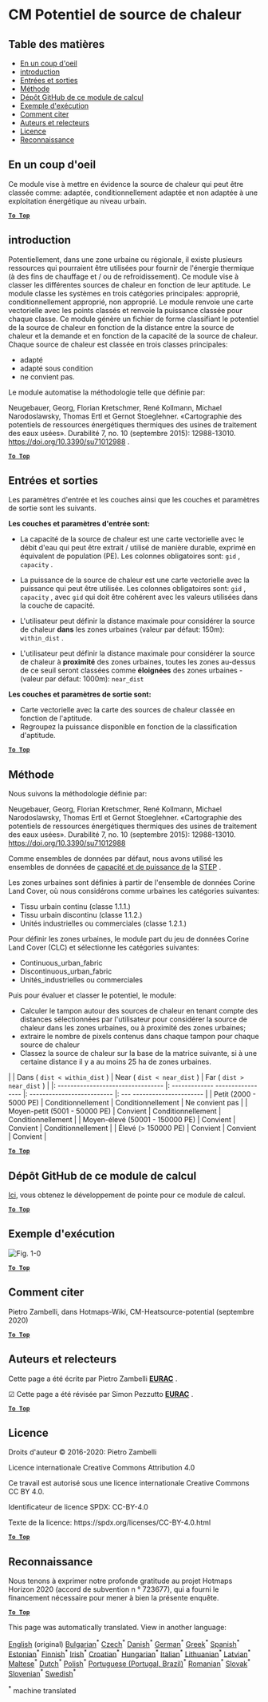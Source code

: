 <h1><a class="anchor" id="cm-heat-source-potential" href="#cm-heat-source-potential"><i class="fa fa-link"></i></a>CM Potentiel de source de chaleur</h1><h2><a class="anchor" id="table-of-contents" href="#table-of-contents"><i class="fa fa-link"></i></a> Table des matières</h2><ul><li> <a href="#in-a-glance">En un coup d&#39;oeil</a></li><li> <a href="#introduction">introduction</a></li><li> <a href="#inputs-and-outputs">Entrées et sorties</a></li><li> <a href="#method">Méthode</a></li><li> <a href="#github-repository-of-this-calculation-module">Dépôt GitHub de ce module de calcul</a></li><li> <a href="#sample-run">Exemple d&#39;exécution</a></li><li> <a href="#how-to-cite">Comment citer</a></li><li> <a href="#authors-and-reviewers">Auteurs et relecteurs</a></li><li> <a href="#license">Licence</a></li><li> <a href="#acknowledgement">Reconnaissance</a></li></ul><h2><a class="anchor" id="in-a-glance" href="#in-a-glance"><i class="fa fa-link"></i></a> En un coup d&#39;oeil</h2><p> Ce module vise à mettre en évidence la source de chaleur qui peut être classée comme: adaptée, conditionnellement adaptée et non adaptée à une exploitation énergétique au niveau urbain.</p><p> <a href="#table-of-contents"><strong><code>To Top</code></strong></a></p><h2><a class="anchor" id="introduction" href="#introduction"><i class="fa fa-link"></i></a> introduction</h2><p> Potentiellement, dans une zone urbaine ou régionale, il existe plusieurs ressources qui pourraient être utilisées pour fournir de l&#39;énergie thermique (à des fins de chauffage et / ou de refroidissement). Ce module vise à classer les différentes sources de chaleur en fonction de leur aptitude. Le module classe les systèmes en trois catégories principales: approprié, conditionnellement approprié, non approprié. Le module renvoie une carte vectorielle avec les points classés et renvoie la puissance classée pour chaque classe. Ce module génère un fichier de forme classifiant le potentiel de la source de chaleur en fonction de la distance entre la source de chaleur et la demande et en fonction de la capacité de la source de chaleur. Chaque source de chaleur est classée en trois classes principales:</p><ul><li> adapté</li><li> adapté sous condition</li><li> ne convient pas.</li></ul><p> Le module automatise la méthodologie telle que définie par:</p><p> Neugebauer, Georg, Florian Kretschmer, René Kollmann, Michael Narodoslawsky, Thomas Ertl et Gernot Stoeglehner. «Cartographie des potentiels de ressources énergétiques thermiques des usines de traitement des eaux usées». Durabilité 7, no. 10 (septembre 2015): 12988-13010. <a href="https://doi.org/10.3390/su71012988">https://doi.org/10.3390/su71012988</a> .</p><p> <a href="#table-of-contents"><strong><code>To Top</code></strong></a></p><h2><a class="anchor" id="inputs-and-outputs" href="#inputs-and-outputs"><i class="fa fa-link"></i></a> Entrées et sorties</h2><p> Les paramètres d&#39;entrée et les couches ainsi que les couches et paramètres de sortie sont les suivants.</p><p> <strong>Les couches et paramètres d&#39;entrée sont:</strong></p><ul><li><p> La capacité de la source de chaleur est une carte vectorielle avec le débit d&#39;eau qui peut être extrait / utilisé de manière durable, exprimé en équivalent de population (PE). Les colonnes obligatoires sont: <code>gid</code> , <code>capacity</code> .</p></li><li><p> La puissance de la source de chaleur est une carte vectorielle avec la puissance qui peut être utilisée. Les colonnes obligatoires sont: <code>gid</code> , <code>capacity</code> , avec <code>gid</code> qui doit être cohérent avec les valeurs utilisées dans la couche de capacité.</p></li><li><p> L&#39;utilisateur peut définir la distance maximale pour considérer la source de chaleur <strong>dans</strong> les zones urbaines (valeur par défaut: 150m): <code>within_dist</code> .</p></li><li><p> L&#39;utilisateur peut définir la distance maximale pour considérer la source de chaleur à <strong>proximité</strong> des zones urbaines, toutes les zones au-dessus de ce seuil seront classées comme <strong>éloignées</strong> des zones urbaines - (valeur par défaut: 1000m): <code>near_dist</code></p></li></ul><p> <strong>Les couches et paramètres de sortie sont:</strong></p><ul><li> Carte vectorielle avec la carte des sources de chaleur classée en fonction de l&#39;aptitude.</li><li> Regroupez la puissance disponible en fonction de la classification d&#39;aptitude.</li></ul><p> <a href="#table-of-contents"><strong><code>To Top</code></strong></a></p><h2><a class="anchor" id="method" href="#method"><i class="fa fa-link"></i></a> Méthode</h2><p> Nous suivons la méthodologie définie par:</p><p> Neugebauer, Georg, Florian Kretschmer, René Kollmann, Michael Narodoslawsky, Thomas Ertl et Gernot Stoeglehner. «Cartographie des potentiels de ressources énergétiques thermiques des usines de traitement des eaux usées». Durabilité 7, no. 10 (septembre 2015): 12988-13010. <a href="https://doi.org/10.3390/su71012988.">https://doi.org/10.3390/su71012988</a></p><p> Comme ensembles de données par défaut, nous avons utilisé les ensembles de données de <a href="https://gitlab.com/hotmaps/potential/WWTP/">capacité et de puissance de</a> la <a href="https://gitlab.com/hotmaps/potential/WWTP/">STEP</a> .</p><p> Les zones urbaines sont définies à partir de l&#39;ensemble de données Corine Land Cover, où nous considérons comme urbaines les catégories suivantes:</p><ul><li> Tissu urbain continu (classe 1.1.1.)</li><li> Tissu urbain discontinu (classe 1.1.2.)</li><li> Unités industrielles ou commerciales (classe 1.2.1.)</li></ul><p> Pour définir les zones urbaines, le module part du jeu de données Corine Land Cover (CLC) et sélectionne les catégories suivantes:</p><ul><li> Continuous_urban_fabric</li><li> Discontinuous_urban_fabric</li><li> Unités_industrielles ou commerciales</li></ul><p> Puis pour évaluer et classer le potentiel, le module:</p><ul><li> Calculer le tampon autour des sources de chaleur en tenant compte des distances sélectionnées par l&#39;utilisateur pour considérer la source de chaleur dans les zones urbaines, ou à proximité des zones urbaines;</li><li> extraire le nombre de pixels contenus dans chaque tampon pour chaque source de chaleur</li><li> Classez la source de chaleur sur la base de la matrice suivante, si à une certaine distance il y a au moins 25 ha de zones urbaines.</li></ul><p> | | Dans ( <code>dist &lt; within_dist</code> ) | Near ( <code>dist &lt; near_dist</code> ) | Far ( <code>dist &gt; near_dist</code> ) | |: --------------------------------- |: ------------- ----------------- |: -------------------------- |: --- ---------------------- | | Petit (2000 - 5000 PE) | Conditionnellement | Conditionnellement | Ne convient pas | | Moyen-petit (5001 - 50000 PE) | Convient | Conditionnellement | Conditionnellement | | Moyen-élevé (50001 - 150000 PE) | Convient | Convient | Conditionnellement | | Élevé (&gt; 150000 PE) | Convient | Convient | Convient |</p><p> <a href="#table-of-contents"><strong><code>To Top</code></strong></a></p><h2><a class="anchor" id="github-repository-of-this-calculation-module" href="#github-repository-of-this-calculation-module"><i class="fa fa-link"></i></a> Dépôt GitHub de ce module de calcul</h2><p> <a href="https://github.com/HotMaps/heatsource_potential/tree/develop">Ici,</a> vous obtenez le développement de pointe pour ce module de calcul.</p><p> <a href="#table-of-contents"><strong><code>To Top</code></strong></a></p><h2><a class="anchor" id="sample-run" href="#sample-run"><i class="fa fa-link"></i></a> Exemple d&#39;exécution</h2><img alt="Fig. 1-0" src="https://wiki.hotmaps.hevs.ch/en/CM-Heatsource-potential/cm-heat.png" title="Exécutez Heatsource CM"/><p> <a href="#table-of-contents"><strong><code>To Top</code></strong></a></p><h2><a class="anchor" id="how-to-cite" href="#how-to-cite"><i class="fa fa-link"></i></a> Comment citer</h2><p> Pietro Zambelli, dans Hotmaps-Wiki, CM-Heatsource-potential (septembre 2020)</p><p> <a href="#table-of-contents"><strong><code>To Top</code></strong></a></p><h2><a class="anchor" id="authors-and-reviewers" href="#authors-and-reviewers"><i class="fa fa-link"></i></a> Auteurs et relecteurs</h2><p> Cette page a été écrite par Pietro Zambelli <strong><a href="http://www.eurac.edu">EURAC</a></strong> .</p><p> ☑ Cette page a été révisée par Simon Pezzutto <strong><a href="http://www.eurac.edu">EURAC</a></strong> .</p><p> <a href="#table-of-contents"><strong><code>To Top</code></strong></a></p><h2><a class="anchor" id="license" href="#license"><i class="fa fa-link"></i></a> Licence</h2><p> Droits d&#39;auteur © 2016-2020: Pietro Zambelli</p><p> Licence internationale Creative Commons Attribution 4.0</p><p> Ce travail est autorisé sous une licence internationale Creative Commons CC BY 4.0.</p><p> Identificateur de licence SPDX: CC-BY-4.0</p><p> Texte de la licence: https://spdx.org/licenses/CC-BY-4.0.html</p><p> <a href="#table-of-contents"><strong><code>To Top</code></strong></a></p><h2><a class="anchor" id="acknowledgement" href="#acknowledgement"><i class="fa fa-link"></i></a> Reconnaissance</h2><p> Nous tenons à exprimer notre profonde gratitude au projet Hotmaps Horizon 2020 (accord de subvention n ° 723677), qui a fourni le financement nécessaire pour mener à bien la présente enquête.</p><p> <a href="#table-of-contents"><strong><code>To Top</code></strong></a></p>
<!--- THIS IS A SUPER UNIQUE IDENTIFIER -->

This page was automatically translated. View in another language:

[English](../en/CM-Heat-source-potential) (original) [Bulgarian](../bg/CM-Heat-source-potential)<sup>\*</sup> [Czech](../cs/CM-Heat-source-potential)<sup>\*</sup> [Danish](../da/CM-Heat-source-potential)<sup>\*</sup> [German](../de/CM-Heat-source-potential)<sup>\*</sup> [Greek](../el/CM-Heat-source-potential)<sup>\*</sup> [Spanish](../es/CM-Heat-source-potential)<sup>\*</sup> [Estonian](../et/CM-Heat-source-potential)<sup>\*</sup> [Finnish](../fi/CM-Heat-source-potential)<sup>\*</sup>  [Irish](../ga/CM-Heat-source-potential)<sup>\*</sup> [Croatian](../hr/CM-Heat-source-potential)<sup>\*</sup> [Hungarian](../hu/CM-Heat-source-potential)<sup>\*</sup> [Italian](../it/CM-Heat-source-potential)<sup>\*</sup> [Lithuanian](../lt/CM-Heat-source-potential)<sup>\*</sup> [Latvian](../lv/CM-Heat-source-potential)<sup>\*</sup> [Maltese](../mt/CM-Heat-source-potential)<sup>\*</sup> [Dutch](../nl/CM-Heat-source-potential)<sup>\*</sup> [Polish](../pl/CM-Heat-source-potential)<sup>\*</sup> [Portuguese (Portugal, Brazil)](../pt/CM-Heat-source-potential)<sup>\*</sup> [Romanian](../ro/CM-Heat-source-potential)<sup>\*</sup> [Slovak](../sk/CM-Heat-source-potential)<sup>\*</sup> [Slovenian](../sl/CM-Heat-source-potential)<sup>\*</sup> [Swedish](../sv/CM-Heat-source-potential)<sup>\*</sup> 

<sup>\*</sup> machine translated
